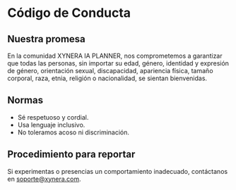 # Código de Conducta

## Nuestra promesa
En la comunidad XYNERA IA PLANNER, nos comprometemos a garantizar que todas las personas, sin importar su edad, género, identidad y expresión de género, orientación sexual, discapacidad, apariencia física, tamaño corporal, raza, etnia, religión o nacionalidad, se sientan bienvenidas.

## Normas
- Sé respetuoso y cordial.
- Usa lenguaje inclusivo.
- No toleramos acoso ni discriminación.

## Procedimiento para reportar
Si experimentas o presencias un comportamiento inadecuado, contáctanos en [soporte@xynera.com](mailto:soporte@xynera.com).
